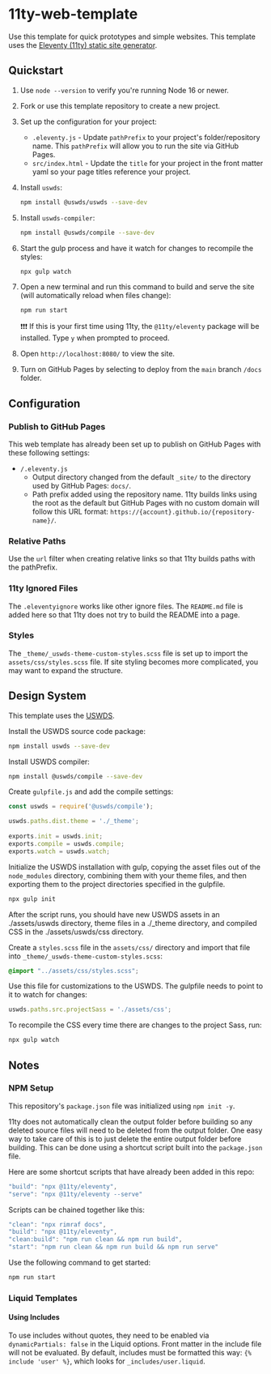 # 11ty-web-template

Use this template for quick prototypes and simple websites.  This template uses the [Eleventy (11ty) static site generator](https://www.11ty.dev/).

## Quickstart

1. Use `node --version` to verify you're running Node 16 or newer.

2. Fork or use this template repository to create a new project.

3. Set up the configuration for your project:

    - `.eleventy.js` - Update `pathPrefix` to your project's folder/repository name. This `pathPrefix` will allow you to run the site via GitHub Pages.
    - `src/index.html` - Update the `title` for your project in the front matter yaml so your page titles reference your project.

4. Install `uswds`:

    ``` bash
    npm install @uswds/uswds --save-dev
    ```

5. Install `uswds-compiler`:

    ``` bash
    npm install @uswds/compile --save-dev
    ```

6. Start the gulp process and have it watch for changes to recompile the styles:

    ``` bash
    npx gulp watch
    ```

7. Open a new terminal and run this command to build and serve the site (will automatically reload when files change):

    ``` bash
    npm run start
    ```

    ❗❗❗ If this is your first time using 11ty, the `@11ty/eleventy` package will be installed. Type `y` when prompted to proceed.

8. Open `http://localhost:8080/` to view the site.

9. Turn on GitHub Pages by selecting to deploy from the `main` branch `/docs` folder.

## Configuration

### Publish to GitHub Pages

This web template has already been set up to publish on GitHub Pages with these following settings:

- `/.eleventy.js`
  - Output directory changed from the default `_site/` to the directory used by GitHub Pages: `docs/`.
  - Path prefix added using the repository name.  11ty builds links using the root as the default but GitHub Pages with no custom domain will follow this URL format: `https://{account}.github.io/{repository-name}/`.

### Relative Paths

Use the `url` filter when creating relative links so that 11ty builds paths with the pathPrefix.

### 11ty Ignored Files

The `.eleventyignore` works like other ignore files.  The `README.md` file is added here so that 11ty does not try to build the README into a page.

### Styles

The `_theme/_uswds-theme-custom-styles.scss` file is set up to import the `assets/css/styles.scss` file. If site styling becomes more complicated, you may want to expand the structure.

## Design System

This template uses the [USWDS](https://designsystem.digital.gov/).

Install the USWDS source code package:

``` bash
npm install uswds --save-dev
```

Install USWDS compiler:

``` bash
npm install @uswds/compile --save-dev
```

Create `gulpfile.js` and add the compile settings:

``` js
const uswds = require('@uswds/compile');

uswds.paths.dist.theme = './_theme';
  
exports.init = uswds.init;
exports.compile = uswds.compile;
exports.watch = uswds.watch;
```

Initialize the USWDS installation with gulp, copying the asset files out of the `node_modules` directory, combining them with your theme files, and then exporting them to the project directories specified in the gulpfile.

``` bash
npx gulp init
```

After the script runs, you should have new USWDS assets in an ./assets/uswds directory, theme files in a ./_theme directory, and compiled CSS in the ./assets/uswds/css directory.

Create a `styles.scss` file in the `assets/css/` directory and import that file into `_theme/_uswds-theme-custom-styles.scss`:

``` scss
@import "../assets/css/styles.scss";
```

Use this file for customizations to the USWDS.  The gulpfile needs to point to it to watch for changes:

``` js
uswds.paths.src.projectSass = './assets/css';
```

To recompile the CSS every time there are changes to the project Sass, run:

``` bash
npx gulp watch
```

## Notes

### NPM Setup

This repository's `package.json` file was initialized using `npm init -y`.

11ty does not automatically clean the output folder before building so any deleted source files will need to be deleted from the output folder.  One easy way to take care of this is to just delete the entire output folder before building. This can be done using a shortcut script built into the `package.json` file.

Here are some shortcut scripts that have already been added in this repo:

``` js
"build": "npx @11ty/eleventy",
"serve": "npx @11ty/eleventy --serve"
```

Scripts can be chained together like this:

``` js
"clean": "npx rimraf docs",
"build": "npx @11ty/eleventy",
"clean:build": "npm run clean && npm run build",
"start": "npm run clean && npm run build && npm run serve"
```

Use the following command to get started:

``` bash
npm run start
```

### Liquid Templates

#### Using Includes

To use includes without quotes, they need to be enabled via `dynamicPartials: false` in the Liquid options. Front matter in the include file will not be evaluated. By default, includes must be formatted this way: `{% include 'user' %}`, which looks for `_includes/user.liquid`.
